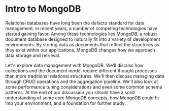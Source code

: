 # Intro to MongoDB

Relational databases have long been the defacto standard for data management. In recent years, a number of competing technologies have started gaining favor. Among these technologies lies MongoDB, a robust document database designed to naturally fit into a variety of development environments. By storing data as documents that reflect the structures as they exist within our applications, MongoDB changes how we approach data storage and retrieval.

Let's explore data management with MongoDB. We'll discuss how collections and the document model require different thought processes than more traditional relational structures. We'll then discuss managing data through CRUD operations and the aggregation pipeline. We'll also look at some performance tuning considerations and even some common schema patterns. At the end of our discussion you should have a solid understanding of some core MongoDB concepts, how MongoDB could fit into your environment, and a foundation for further study.
